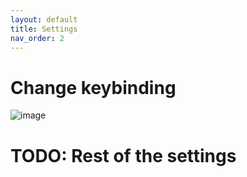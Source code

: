```yaml
---
layout: default
title: Settings
nav_order: 2
---
```


# Change keybinding

![image](https://user-images.githubusercontent.com/21221169/218318398-7621b8d0-ffc7-4a31-8623-29340f09bf1f.png)

# TODO: Rest of the settings


